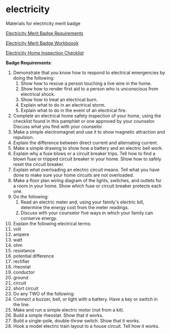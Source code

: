 # electricity
Materials for electricity merit badge

[Electricity Merit Badge Requirements](https://www.boyscouttrail.com/boy-scouts/meritbadges/electricity-merit-badge.asp)

[Electricity Merit Badge Workboook](electricity.pdf)

[Electricity Home Inspection Checklist](electricitychecklist.pdf)

**Badge Requirements**:
1. Demonstrate that you know how to respond to electrical emergencies by doing the following:
   1. Show how to rescue a person touching a live wire in the home.
   2. Show how to render first aid to a person who is unconscious from electrical shock.
   3. Show how to treat an electrical burn.
   4. Explain what to do in an electrical storm.
   5. Explain what to do in the event of an electrical fire.
2. Complete an electrical home safety inspection of your home, using the checklist found in this pamphlet or one approved by your counselor. Discuss what you find with your counselor.
3. Make a simple electromagnet and use it to show magnetic attraction and repulsion.
4. Explain the difference between direct current and alternating current.
5. Make a simple drawing to show how a battery and an electric bell work.
6. Explain why a fuse blows or a circuit breaker trips. Tell how to find a blown fuse or tripped circuit breaker in your home. Show how to safely reset the circuit breaker.
7. Explain what overloading an electric circuit means. Tell what you have done to make sure your home circuits are not overloaded.
8. Make a floor plan wiring diagram of the lights, switches, and outlets for a room in your home. Show which fuse or circuit breaker protects each one.
9. Do the following:
    1. Read an electric meter and, using your family's electric bill, determine the energy cost from the meter readings.
    2. Discuss with your counselor five ways in which your family can conserve energy.
10. Explain the following electrical terms:
   1. volt
   2. ampere
   3. watt
   4. ohm
   5. resistance
   6. potential difference
   7. rectifier
   8. rheostat
   9. conductor
   10. ground
   11. circuit
   12. short circuit
11. Do any TWO of the following:
   1. Connect a buzzer, bell, or light with a battery. Have a key or switch in the line.
   2. Make and run a simple electric motor (not from a kit).
   3. Build a simple rheostat. Show that it works.
   4. Build a single-pole, double-throw switch. Show that it works.
   5. Hook a model electric train layout to a house circuit. Tell how it works.
